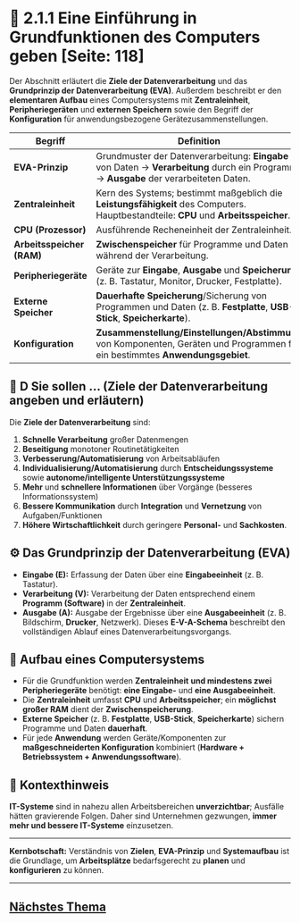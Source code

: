 # 🧠 2.1.1 Eine Einführung in Grundfunktionen des Computers geben [Seite: 118]

Der Abschnitt erläutert die **Ziele der Datenverarbeitung** und das **Grundprinzip der Datenverarbeitung (EVA)**. Außerdem beschreibt er den **elementaren Aufbau** eines Computersystems mit **Zentraleinheit**, **Peripheriegeräten** und **externen Speichern** sowie den Begriff der **Konfiguration** für anwendungsbezogene Gerätezusammenstellungen.

| Begriff                   | Definition                                                                                                                             |
| ------------------------- | -------------------------------------------------------------------------------------------------------------------------------------- |
| **EVA-Prinzip**           | Grundmuster der Datenverarbeitung: **Eingabe** von Daten → **Verarbeitung** durch ein Programm → **Ausgabe** der verarbeiteten Daten.  |
| **Zentraleinheit**        | Kern des Systems; bestimmt maßgeblich die **Leistungsfähigkeit** des Computers. Hauptbestandteile: **CPU** und **Arbeitsspeicher**.    |
| **CPU (Prozessor)**       | Ausführende Recheneinheit der Zentraleinheit.                                                                                          |
| **Arbeitsspeicher (RAM)** | **Zwischenspeicher** für Programme und Daten während der Verarbeitung.                                                                 |
| **Peripheriegeräte**      | Geräte zur **Eingabe**, **Ausgabe** und **Speicherung** (z. B. Tastatur, Monitor, Drucker, Festplatte).                                |
| **Externe Speicher**      | **Dauerhafte Speicherung**/Sicherung von Programmen und Daten (z. B. **Festplatte**, **USB-Stick**, **Speicherkarte**).                |
| **Konfiguration**         | **Zusammenstellung/Einstellungen/Abstimmung** von Komponenten, Geräten und Programmen für ein bestimmtes **Anwendungsgebiet**.         |

## 🎯 D Sie sollen … (Ziele der Datenverarbeitung angeben und erläutern)

Die **Ziele der Datenverarbeitung** sind:

1. **Schnelle Verarbeitung** großer Datenmengen
2. **Beseitigung** monotoner Routinetätigkeiten
3. **Verbesserung/Automatisierung** von Arbeitsabläufen
4. **Individualisierung/Automatisierung** durch **Entscheidungssysteme** sowie **autonome/intelligente Unterstützungssysteme**
5. **Mehr** und **schnellere Informationen** über Vorgänge (besseres Informationssystem)
6. **Bessere Kommunikation** durch **Integration** und **Vernetzung** von Aufgaben/Funktionen
7. **Höhere Wirtschaftlichkeit** durch geringere **Personal-** und **Sachkosten**. 

## ⚙️ Das Grundprinzip der Datenverarbeitung (EVA)

* **Eingabe (E):** Erfassung der Daten über eine **Eingabeeinheit** (z. B. Tastatur).
* **Verarbeitung (V):** Verarbeitung der Daten entsprechend einem **Programm (Software)** in der **Zentraleinheit**.
* **Ausgabe (A):** Ausgabe der Ergebnisse über eine **Ausgabeeinheit** (z. B. Bildschirm, **Drucker**, Netzwerk).
  Dieses **E-V-A-Schema** beschreibt den vollständigen Ablauf eines Datenverarbeitungsvorgangs. 

## 🧩 Aufbau eines Computersystems

* Für die Grundfunktion werden **Zentraleinheit** **und mindestens zwei Peripheriegeräte** benötigt: **eine Eingabe-** und **eine Ausgabeeinheit**. 
* Die **Zentraleinheit** umfasst **CPU** und **Arbeitsspeicher**; ein **möglichst großer RAM** dient der **Zwischenspeicherung**. 
* **Externe Speicher** (z. B. **Festplatte**, **USB-Stick**, **Speicherkarte**) sichern Programme und Daten **dauerhaft**. 
* Für jede **Anwendung** werden Geräte/Komponenten zur **maßgeschneiderten Konfiguration** kombiniert (**Hardware + Betriebssystem + Anwendungssoftware**). 

## 📌 Kontexthinweis

**IT-Systeme** sind in nahezu allen Arbeitsbereichen **unverzichtbar**; Ausfälle hätten gravierende Folgen. Daher sind Unternehmen gezwungen, **immer mehr und bessere IT-Systeme** einzusetzen. 

---

**Kernbotschaft:** Verständnis von **Zielen**, **EVA-Prinzip** und **Systemaufbau** ist die Grundlage, um **Arbeitsplätze** bedarfsgerecht zu **planen** und **konfigurieren** zu können.


---

## [Nächstes Thema](./2.1.2_Bedeutende_Entwicklungsschritte_in_der_Computertechnik.md)